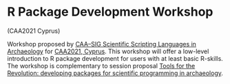 # R Package Development Workshop

(CAA2021 Cyprus)

Workshop proposed by [CAA–SIG Scientific Scripting Languages in Archaeology](https://sslarch.github.io/) for [CAA2021, Cyprus](https://2021.caaconference.org/). 
This workshop will offer a low-level introduction to R package development for users with at least basic R-skills.
The workshop is complementary to session proposal
[Tools for the Revolution: developing packages for scientific programming in archaeology](https://github.com/sslarch/caa2021_packages).

